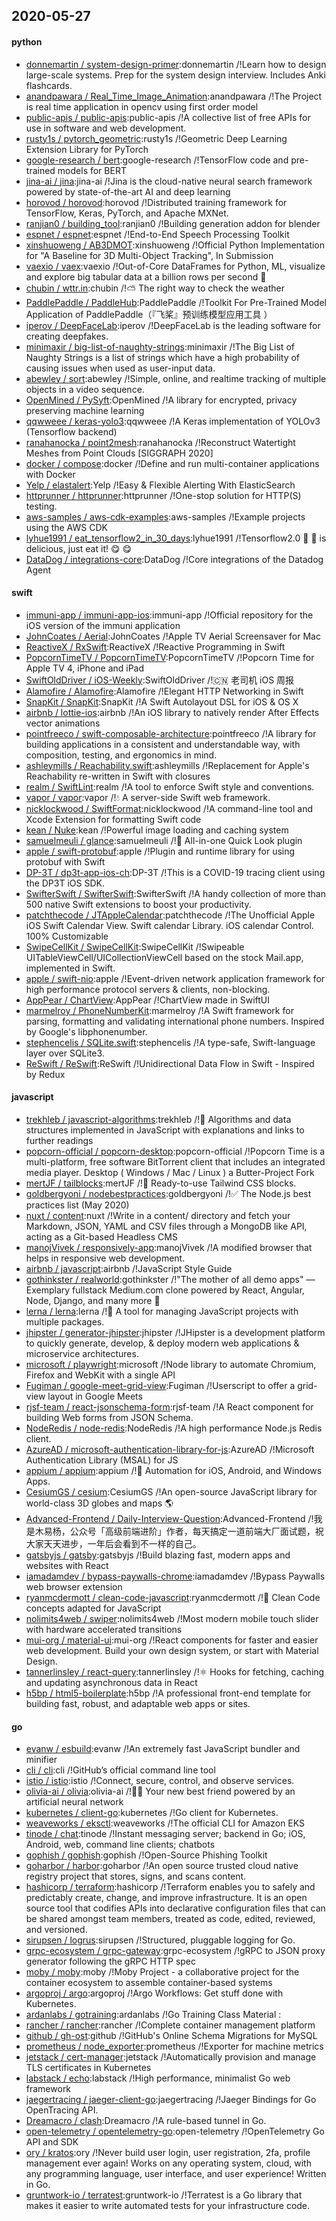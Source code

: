 ## 2020-05-27

#### python
* [donnemartin / system-design-primer](https://github.com/donnemartin/system-design-primer):donnemartin /!Learn how to design large-scale systems. Prep for the system design interview. Includes Anki flashcards.
* [anandpawara / Real_Time_Image_Animation](https://github.com/anandpawara/Real_Time_Image_Animation):anandpawara /!The Project is real time application in opencv using first order model
* [public-apis / public-apis](https://github.com/public-apis/public-apis):public-apis /!A collective list of free APIs for use in software and web development.
* [rusty1s / pytorch_geometric](https://github.com/rusty1s/pytorch_geometric):rusty1s /!Geometric Deep Learning Extension Library for PyTorch
* [google-research / bert](https://github.com/google-research/bert):google-research /!TensorFlow code and pre-trained models for BERT
* [jina-ai / jina](https://github.com/jina-ai/jina):jina-ai /!Jina is the cloud-native neural search framework powered by state-of-the-art AI and deep learning
* [horovod / horovod](https://github.com/horovod/horovod):horovod /!Distributed training framework for TensorFlow, Keras, PyTorch, and Apache MXNet.
* [ranjian0 / building_tool](https://github.com/ranjian0/building_tool):ranjian0 /!Building generation addon for blender
* [espnet / espnet](https://github.com/espnet/espnet):espnet /!End-to-End Speech Processing Toolkit
* [xinshuoweng / AB3DMOT](https://github.com/xinshuoweng/AB3DMOT):xinshuoweng /!Official Python Implementation for "A Baseline for 3D Multi-Object Tracking", In Submission
* [vaexio / vaex](https://github.com/vaexio/vaex):vaexio /!Out-of-Core DataFrames for Python, ML, visualize and explore big tabular data at a billion rows per second
🚀
* [chubin / wttr.in](https://github.com/chubin/wttr.in):chubin /!⛅
The right way to check the weather
* [PaddlePaddle / PaddleHub](https://github.com/PaddlePaddle/PaddleHub):PaddlePaddle /!Toolkit For Pre-Trained Model Application of PaddlePaddle（『飞桨』预训练模型应用工具 ）
* [iperov / DeepFaceLab](https://github.com/iperov/DeepFaceLab):iperov /!DeepFaceLab is the leading software for creating deepfakes.
* [minimaxir / big-list-of-naughty-strings](https://github.com/minimaxir/big-list-of-naughty-strings):minimaxir /!The Big List of Naughty Strings is a list of strings which have a high probability of causing issues when used as user-input data.
* [abewley / sort](https://github.com/abewley/sort):abewley /!Simple, online, and realtime tracking of multiple objects in a video sequence.
* [OpenMined / PySyft](https://github.com/OpenMined/PySyft):OpenMined /!A library for encrypted, privacy preserving machine learning
* [qqwweee / keras-yolo3](https://github.com/qqwweee/keras-yolo3):qqwweee /!A Keras implementation of YOLOv3 (Tensorflow backend)
* [ranahanocka / point2mesh](https://github.com/ranahanocka/point2mesh):ranahanocka /!Reconstruct Watertight Meshes from Point Clouds [SIGGRAPH 2020]
* [docker / compose](https://github.com/docker/compose):docker /!Define and run multi-container applications with Docker
* [Yelp / elastalert](https://github.com/Yelp/elastalert):Yelp /!Easy & Flexible Alerting With ElasticSearch
* [httprunner / httprunner](https://github.com/httprunner/httprunner):httprunner /!One-stop solution for HTTP(S) testing.
* [aws-samples / aws-cdk-examples](https://github.com/aws-samples/aws-cdk-examples):aws-samples /!Example projects using the AWS CDK
* [lyhue1991 / eat_tensorflow2_in_30_days](https://github.com/lyhue1991/eat_tensorflow2_in_30_days):lyhue1991 /!Tensorflow2.0
🍎
🍊
is delicious, just eat it!
😋
😋
* [DataDog / integrations-core](https://github.com/DataDog/integrations-core):DataDog /!Core integrations of the Datadog Agent

#### swift
* [immuni-app / immuni-app-ios](https://github.com/immuni-app/immuni-app-ios):immuni-app /!Official repository for the iOS version of the immuni application
* [JohnCoates / Aerial](https://github.com/JohnCoates/Aerial):JohnCoates /!Apple TV Aerial Screensaver for Mac
* [ReactiveX / RxSwift](https://github.com/ReactiveX/RxSwift):ReactiveX /!Reactive Programming in Swift
* [PopcornTimeTV / PopcornTimeTV](https://github.com/PopcornTimeTV/PopcornTimeTV):PopcornTimeTV /!Popcorn Time for Apple TV 4, iPhone and iPad
* [SwiftOldDriver / iOS-Weekly](https://github.com/SwiftOldDriver/iOS-Weekly):SwiftOldDriver /!🇨🇳
老司机 iOS 周报
* [Alamofire / Alamofire](https://github.com/Alamofire/Alamofire):Alamofire /!Elegant HTTP Networking in Swift
* [SnapKit / SnapKit](https://github.com/SnapKit/SnapKit):SnapKit /!A Swift Autolayout DSL for iOS & OS X
* [airbnb / lottie-ios](https://github.com/airbnb/lottie-ios):airbnb /!An iOS library to natively render After Effects vector animations
* [pointfreeco / swift-composable-architecture](https://github.com/pointfreeco/swift-composable-architecture):pointfreeco /!A library for building applications in a consistent and understandable way, with composition, testing, and ergonomics in mind.
* [ashleymills / Reachability.swift](https://github.com/ashleymills/Reachability.swift):ashleymills /!Replacement for Apple's Reachability re-written in Swift with closures
* [realm / SwiftLint](https://github.com/realm/SwiftLint):realm /!A tool to enforce Swift style and conventions.
* [vapor / vapor](https://github.com/vapor/vapor):vapor /!💧
A server-side Swift web framework.
* [nicklockwood / SwiftFormat](https://github.com/nicklockwood/SwiftFormat):nicklockwood /!A command-line tool and Xcode Extension for formatting Swift code
* [kean / Nuke](https://github.com/kean/Nuke):kean /!Powerful image loading and caching system
* [samuelmeuli / glance](https://github.com/samuelmeuli/glance):samuelmeuli /!🔎
All-in-one Quick Look plugin
* [apple / swift-protobuf](https://github.com/apple/swift-protobuf):apple /!Plugin and runtime library for using protobuf with Swift
* [DP-3T / dp3t-app-ios-ch](https://github.com/DP-3T/dp3t-app-ios-ch):DP-3T /!This is a COVID-19 tracing client using the DP3T iOS SDK.
* [SwifterSwift / SwifterSwift](https://github.com/SwifterSwift/SwifterSwift):SwifterSwift /!A handy collection of more than 500 native Swift extensions to boost your productivity.
* [patchthecode / JTAppleCalendar](https://github.com/patchthecode/JTAppleCalendar):patchthecode /!The Unofficial Apple iOS Swift Calendar View. Swift calendar Library. iOS calendar Control. 100% Customizable
* [SwipeCellKit / SwipeCellKit](https://github.com/SwipeCellKit/SwipeCellKit):SwipeCellKit /!Swipeable UITableViewCell/UICollectionViewCell based on the stock Mail.app, implemented in Swift.
* [apple / swift-nio](https://github.com/apple/swift-nio):apple /!Event-driven network application framework for high performance protocol servers & clients, non-blocking.
* [AppPear / ChartView](https://github.com/AppPear/ChartView):AppPear /!ChartView made in SwiftUI
* [marmelroy / PhoneNumberKit](https://github.com/marmelroy/PhoneNumberKit):marmelroy /!A Swift framework for parsing, formatting and validating international phone numbers. Inspired by Google's libphonenumber.
* [stephencelis / SQLite.swift](https://github.com/stephencelis/SQLite.swift):stephencelis /!A type-safe, Swift-language layer over SQLite3.
* [ReSwift / ReSwift](https://github.com/ReSwift/ReSwift):ReSwift /!Unidirectional Data Flow in Swift - Inspired by Redux

#### javascript
* [trekhleb / javascript-algorithms](https://github.com/trekhleb/javascript-algorithms):trekhleb /!📝
Algorithms and data structures implemented in JavaScript with explanations and links to further readings
* [popcorn-official / popcorn-desktop](https://github.com/popcorn-official/popcorn-desktop):popcorn-official /!Popcorn Time is a multi-platform, free software BitTorrent client that includes an integrated media player. Desktop ( Windows / Mac / Linux ) a Butter-Project Fork
* [mertJF / tailblocks](https://github.com/mertJF/tailblocks):mertJF /!🎉
Ready-to-use Tailwind CSS blocks.
* [goldbergyoni / nodebestpractices](https://github.com/goldbergyoni/nodebestpractices):goldbergyoni /!✅
The Node.js best practices list (May 2020)
* [nuxt / content](https://github.com/nuxt/content):nuxt /!Write in a content/ directory and fetch your Markdown, JSON, YAML and CSV files through a MongoDB like API, acting as a Git-based Headless CMS
* [manojVivek / responsively-app](https://github.com/manojVivek/responsively-app):manojVivek /!A modified browser that helps in responsive web development.
* [airbnb / javascript](https://github.com/airbnb/javascript):airbnb /!JavaScript Style Guide
* [gothinkster / realworld](https://github.com/gothinkster/realworld):gothinkster /!"The mother of all demo apps" — Exemplary fullstack Medium.com clone powered by React, Angular, Node, Django, and many more
🏅
* [lerna / lerna](https://github.com/lerna/lerna):lerna /!🐉
A tool for managing JavaScript projects with multiple packages.
* [jhipster / generator-jhipster](https://github.com/jhipster/generator-jhipster):jhipster /!JHipster is a development platform to quickly generate, develop, & deploy modern web applications & microservice architectures.
* [microsoft / playwright](https://github.com/microsoft/playwright):microsoft /!Node library to automate Chromium, Firefox and WebKit with a single API
* [Fugiman / google-meet-grid-view](https://github.com/Fugiman/google-meet-grid-view):Fugiman /!Userscript to offer a grid-view layout in Google Meets
* [rjsf-team / react-jsonschema-form](https://github.com/rjsf-team/react-jsonschema-form):rjsf-team /!A React component for building Web forms from JSON Schema.
* [NodeRedis / node-redis](https://github.com/NodeRedis/node-redis):NodeRedis /!A high performance Node.js Redis client.
* [AzureAD / microsoft-authentication-library-for-js](https://github.com/AzureAD/microsoft-authentication-library-for-js):AzureAD /!Microsoft Authentication Library (MSAL) for JS
* [appium / appium](https://github.com/appium/appium):appium /!📱
Automation for iOS, Android, and Windows Apps.
* [CesiumGS / cesium](https://github.com/CesiumGS/cesium):CesiumGS /!An open-source JavaScript library for world-class 3D globes and maps
🌎
* [Advanced-Frontend / Daily-Interview-Question](https://github.com/Advanced-Frontend/Daily-Interview-Question):Advanced-Frontend /!我是木易杨，公众号「高级前端进阶」作者，每天搞定一道前端大厂面试题，祝大家天天进步，一年后会看到不一样的自己。
* [gatsbyjs / gatsby](https://github.com/gatsbyjs/gatsby):gatsbyjs /!Build blazing fast, modern apps and websites with React
* [iamadamdev / bypass-paywalls-chrome](https://github.com/iamadamdev/bypass-paywalls-chrome):iamadamdev /!Bypass Paywalls web browser extension
* [ryanmcdermott / clean-code-javascript](https://github.com/ryanmcdermott/clean-code-javascript):ryanmcdermott /!🛁
Clean Code concepts adapted for JavaScript
* [nolimits4web / swiper](https://github.com/nolimits4web/swiper):nolimits4web /!Most modern mobile touch slider with hardware accelerated transitions
* [mui-org / material-ui](https://github.com/mui-org/material-ui):mui-org /!React components for faster and easier web development. Build your own design system, or start with Material Design.
* [tannerlinsley / react-query](https://github.com/tannerlinsley/react-query):tannerlinsley /!⚛️
Hooks for fetching, caching and updating asynchronous data in React
* [h5bp / html5-boilerplate](https://github.com/h5bp/html5-boilerplate):h5bp /!A professional front-end template for building fast, robust, and adaptable web apps or sites.

#### go
* [evanw / esbuild](https://github.com/evanw/esbuild):evanw /!An extremely fast JavaScript bundler and minifier
* [cli / cli](https://github.com/cli/cli):cli /!GitHub’s official command line tool
* [istio / istio](https://github.com/istio/istio):istio /!Connect, secure, control, and observe services.
* [olivia-ai / olivia](https://github.com/olivia-ai/olivia):olivia-ai /!💁‍♀️
Your new best friend powered by an artificial neural network
* [kubernetes / client-go](https://github.com/kubernetes/client-go):kubernetes /!Go client for Kubernetes.
* [weaveworks / eksctl](https://github.com/weaveworks/eksctl):weaveworks /!The official CLI for Amazon EKS
* [tinode / chat](https://github.com/tinode/chat):tinode /!Instant messaging server; backend in Go; iOS, Android, web, command line clients; chatbots
* [gophish / gophish](https://github.com/gophish/gophish):gophish /!Open-Source Phishing Toolkit
* [goharbor / harbor](https://github.com/goharbor/harbor):goharbor /!An open source trusted cloud native registry project that stores, signs, and scans content.
* [hashicorp / terraform](https://github.com/hashicorp/terraform):hashicorp /!Terraform enables you to safely and predictably create, change, and improve infrastructure. It is an open source tool that codifies APIs into declarative configuration files that can be shared amongst team members, treated as code, edited, reviewed, and versioned.
* [sirupsen / logrus](https://github.com/sirupsen/logrus):sirupsen /!Structured, pluggable logging for Go.
* [grpc-ecosystem / grpc-gateway](https://github.com/grpc-ecosystem/grpc-gateway):grpc-ecosystem /!gRPC to JSON proxy generator following the gRPC HTTP spec
* [moby / moby](https://github.com/moby/moby):moby /!Moby Project - a collaborative project for the container ecosystem to assemble container-based systems
* [argoproj / argo](https://github.com/argoproj/argo):argoproj /!Argo Workflows: Get stuff done with Kubernetes.
* [ardanlabs / gotraining](https://github.com/ardanlabs/gotraining):ardanlabs /!Go Training Class Material :
* [rancher / rancher](https://github.com/rancher/rancher):rancher /!Complete container management platform
* [github / gh-ost](https://github.com/github/gh-ost):github /!GitHub's Online Schema Migrations for MySQL
* [prometheus / node_exporter](https://github.com/prometheus/node_exporter):prometheus /!Exporter for machine metrics
* [jetstack / cert-manager](https://github.com/jetstack/cert-manager):jetstack /!Automatically provision and manage TLS certificates in Kubernetes
* [labstack / echo](https://github.com/labstack/echo):labstack /!High performance, minimalist Go web framework
* [jaegertracing / jaeger-client-go](https://github.com/jaegertracing/jaeger-client-go):jaegertracing /!Jaeger Bindings for Go OpenTracing API.
* [Dreamacro / clash](https://github.com/Dreamacro/clash):Dreamacro /!A rule-based tunnel in Go.
* [open-telemetry / opentelemetry-go](https://github.com/open-telemetry/opentelemetry-go):open-telemetry /!OpenTelemetry Go API and SDK
* [ory / kratos](https://github.com/ory/kratos):ory /!Never build user login, user registration, 2fa, profile management ever again! Works on any operating system, cloud, with any programming language, user interface, and user experience! Written in Go.
* [gruntwork-io / terratest](https://github.com/gruntwork-io/terratest):gruntwork-io /!Terratest is a Go library that makes it easier to write automated tests for your infrastructure code.
